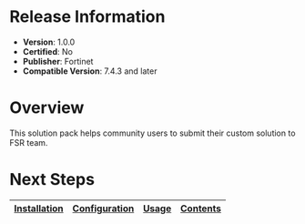 # Release Information

- **Version**:  1.0.0
- **Certified**: No
- **Publisher**: Fortinet
- **Compatible Version**: 7.4.3 and later

# Overview

This solution pack helps community users to submit their custom solution to FSR team.

# Next Steps

| [Installation](./docs/setup.md#installation) | [Configuration](./docs/setup.md#configuration) | [Usage](./docs/usage.md) | [Contents](./docs/contents.md) |
|----------------------------------------------|------------------------------------------------|--------------------------|--------------------------------|